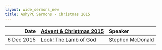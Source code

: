```yaml
---
layout: wide_sermons_new
title: AshyPC Sermons - Christmas 2015
---
```



 Date|[Advent & Christmas 2015](https://www.dropbox.com/s/ppjyz0ehciyhr9n/Christmas_Star.png?dl=0)| Speaker
 -----:|---------------------|:--------------
6 Dec 2015|[Look! The Lamb of God](https://www.dropbox.com/s/ekf5rcuoww79qtf/2015.12.06%20-%20John%201%4019-34.mp3?dl=0)|Stephen McDonald